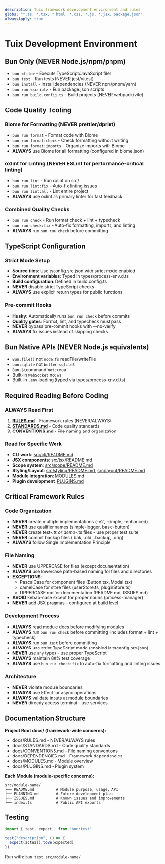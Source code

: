 ```yaml
---
description: Tuix framework development environment and rules
globs: "*.ts, *.tsx, *.html, *.css, *.js, *.jsx, package.json"
alwaysApply: true
---
```


# Tuix Development Environment

## Bun Only (NEVER Node.js/npm/pnpm)

- `bun <file>` - Execute TypeScript/JavaScript files
- `bun test` - Run tests (NEVER jest/vitest)
- `bun install` - Install dependencies (NEVER npm/pnpm/yarn)
- `bun run <script>` - Run package.json scripts
- `bun run build.config.ts` - Build projects (NEVER webpack/vite)

## Code Quality Tooling

### Biome for Formatting (NEVER prettier/dprint)
- `bun run format` - Format code with Biome
- `bun run format:check` - Check formatting without writing
- `bun run format:imports` - Organize imports with Biome
- **ALWAYS** use Biome for all formatting (configured in biome.json)

### oxlint for Linting (NEVER ESLint for performance-critical linting)
- `bun run lint` - Run oxlint on src/
- `bun run lint:fix` - Auto-fix linting issues
- `bun run lint:all` - Lint entire project
- **ALWAYS** use oxlint as primary linter for fast feedback

### Combined Quality Checks
- `bun run check` - Run format check + lint + typecheck
- `bun run check:fix` - Auto-fix formatting, imports, and linting
- **ALWAYS** run `bun run check` before committing

## TypeScript Configuration

### Strict Mode Setup
- **Source files**: Use tsconfig.src.json with strict mode enabled
- **Environment variables**: Typed in types/process-env.d.ts
- **Build configuration**: Defined in build.config.ts
- **NEVER** disable strict TypeScript checks
- **ALWAYS** use explicit return types for public functions

### Pre-commit Hooks
- **Husky**: Automatically runs `bun run check` before commits
- **Quality gates**: Format, lint, and typecheck must pass
- **NEVER** bypass pre-commit hooks with --no-verify
- **ALWAYS** fix issues instead of skipping checks

## Bun Native APIs (NEVER Node.js equivalents)

- `Bun.file()` not `node:fs` readFile/writeFile
- `bun:sqlite` not `better-sqlite3`
- `Bun.$\`command\`` not `execa`
- Built-in `WebSocket` not `ws`
- Built-in `.env` loading (typed via types/process-env.d.ts)

## Required Reading Before Coding

### ALWAYS Read First
1. **[RULES.md](./docs/RULES.md)** - Framework rules (NEVER/ALWAYS)
2. **[STANDARDS.md](./docs/STANDARDS.md)** - Code quality standards  
3. **[CONVENTIONS.md](./docs/CONVENTIONS.md)** - File naming and organization

### Read for Specific Work
- **CLI work**: [src/cli/README.md](./src/cli/README.md)
- **JSX components**: [src/jsx/README.md](./src/jsx/README.md)
- **Scope system**: [src/scope/README.md](./src/scope/README.md)
- **Styling/Layout**: [src/styling/README.md](./src/styling/README.md), [src/layout/README.md](./src/layout/README.md)
- **Module integration**: [MODULES.md](./docs/MODULES.md)
- **Plugin development**: [PLUGINS.md](./docs/PLUGINS.md)

## Critical Framework Rules

### Code Organization
- **NEVER** create multiple implementations (-v2, -simple, -enhanced)
- **NEVER** use qualifier names (simple-logger, basic-button)
- **NEVER** create test-*.ts or demo-*.ts files - use proper test suite
- **NEVER** commit backup files (.bak, .old, .backup, .orig)
- **ALWAYS** follow Single Implementation Principle

### File Naming
- **NEVER** use UPPERCASE for files (except documentation)
- **ALWAYS** use lowercase path-based naming for files and directories
- **EXCEPTIONS**: 
  - PascalCase for component files (Button.tsx, Modal.tsx)
  - camelCase for store files (userStore.ts, pluginStore.ts)
  - UPPERCASE.md for documentation (README.md, ISSUES.md)
- **AVOID** kebab-case except for proper nouns (process-manager)
- **NEVER** add JSX pragmas - configured at build level

### Development Process
- **ALWAYS** read module docs before modifying modules
- **ALWAYS** run `bun run check` before committing (includes format + lint + typecheck)
- **ALWAYS** run `bun test` before committing
- **ALWAYS** use strict TypeScript mode (enabled in tsconfig.src.json)
- **NEVER** use `any` types - use proper TypeScript
- **ALWAYS** maintain 80% test coverage
- **ALWAYS** use `bun run check:fix` to auto-fix formatting and linting issues

### Architecture
- **NEVER** violate module boundaries
- **ALWAYS** use Effect for async operations
- **ALWAYS** validate inputs at module boundaries
- **NEVER** directly access terminal - use services

## Documentation Structure

**Project Root docs/ (framework-wide concerns):**
- docs/RULES.md - NEVER/ALWAYS rules
- docs/STANDARDS.md - Code quality standards
- docs/CONVENTIONS.md - File naming conventions
- docs/DEPENDENCIES.md - Framework dependencies
- docs/MODULES.md - Module overview
- docs/PLUGINS.md - Plugin system

**Each Module (module-specific concerns):**
```
src/module-name/
├── README.md          # Module purpose, usage, API
├── PLANNING.md        # Future development plans
├── ISSUES.md          # Known issues and improvements
└── index.ts           # Public API exports
```

## Testing

```typescript
import { test, expect } from "bun:test"

test("description", () => {
  expect(actual).toBe(expected)
})
```

Run with: `bun test src/module-name/`